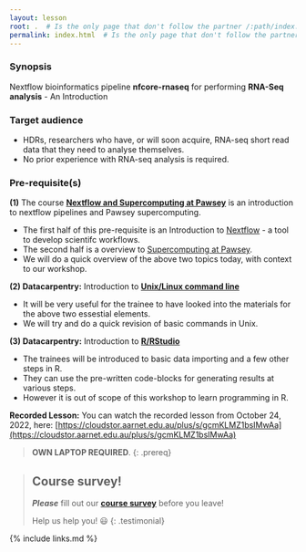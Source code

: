 ```yaml
---
layout: lesson
root: .  # Is the only page that don't follow the partner /:path/index.html
permalink: index.html  # Is the only page that don't follow the partner /:path/index.html
---
```


### Synopsis
Nextflow bioinformatics pipeline **nfcore-rnaseq** for performing **RNA-Seq analysis** - An Introduction

### Target audience
- HDRs, researchers who have, or will soon acquire, RNA-seq short read data that they need to analyse themselves. 
- No prior experience with RNA-seq analysis is required.

### Pre-requisite(s)

**(1)** The course **[Nextflow and Supercomputing at Pawsey]()** is an introduction to nextflow pipelines and Pawsey supercomputing. 
- The first half of this pre-requisite is an Introduction to [Nextflow](https://www.nextflow.io/) - a tool to develop scientifc workflows.
- The second half is a overview to [Supercomputing at Pawsey](https://pawsey.org.au/supercomputing/).
- We will do a quick overview of the above two topics today, with context to our workshop.

**(2) Datacarpentry:**   Introduction to **[Unix/Linux command line](https://datacarpentry.org/shell-genomics/)** 
- It will be very useful for the trainee to have looked into the materials for the above two essestial elements. 
- We will try and do a quick revision of basic commands in Unix.

**(3) Datacarpentry:** Introduction to **[R/RStudio](https://datacarpentry.org/genomics-r-intro/)**
- The trainees will be introduced to basic data importing and a few other steps in R.
- They can use the pre-written code-blocks for generating results at various steps.
- However it is out of scope of this workshop to learn programming in R. 

**Recorded Lesson:** You can watch the recorded lesson from October 24, 2022, here: [https://cloudstor.aarnet.edu.au/plus/s/gcmKLMZ1bsIMwAa](https://cloudstor.aarnet.edu.au/plus/s/gcmKLMZ1bsIMwAa)

> **OWN LAPTOP REQUIRED**.
{: .prereq}

> ## Course survey!
>
> **_Please_** fill out our **[course survey](https://redcap.sydney.edu.au/surveys/?s=FJ33MYNCRR)** before you leave!
>
> Help us help you! :smiley:
{: .testimonial}

{% include links.md %}
